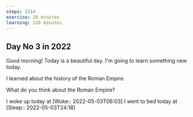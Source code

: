 ```yaml
---
steps: 2314
exercise: 28 minutes
learning: 126 minutes
---
```

## Day No 3 in 2022
Good morning! Today is a beautiful day.
I'm going to learn something new today.

I learned about the history of the Roman Empire.

What do you think about the Roman Empire?

I woke up today at [Woke:: 2022-05-03T06:03]
I went to bed today at [Sleep:: 2022-05-03T24:18]
